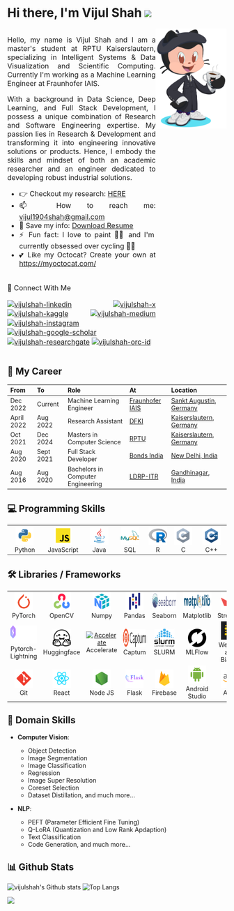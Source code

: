 <!-- ## Hi there 👋 -->

<h1 align="left">Hi there, I'm Vijul Shah <img
src="https://github.com/blackcater/blackcater/raw/main/images/Hi.gif" height="32" /></h1>

<div style="display: flex; align-items: flex-start;">
  <div style="flex: 1; font-size: 16px; text-align: justify;">
  
  Hello, my name is Vijul Shah and I am a master's student at RPTU Kaiserslautern, specializing in Intelligent Systems & Data Visualization and Scientific Computing.
  Currently I'm working as a Machine Learning Engineer at Fraunhofer IAIS.<br>

  With a background in Data Science, Deep Learning, and Full Stack Development, I possess a unique combination of Research and Software Engineering expertise. My passion lies in Research & Development and transforming it into engineering innovative solutions or products. Hence, I embody the skills and mindset of both an academic researcher and an engineer dedicated to developing robust industrial solutions.
  

  - 👉 Checkout my research: <a href="https://vijulshah.github.io/">HERE</a><br>
  - 📫 How to reach me: <a href="mailto:vijul1904shah@gmail.com">vijul1904shah@gmail.com</a><br>
  - 📝 Save my info: <a href="https://github.com/vijulshah/vijulshah/blob/main/media/Vijul_Resume.pdf">Download Resume</a><br>
  - ⚡ Fun fact: I love to paint 👨‍🎨 and I'm currently obsessed over cycling 🚴‍♂️<br>
  - 💕 Like my Octocat? Create your own at <a href="https://myoctocat.com/">https://myoctocat.com/</a><br><br>
  
  🔗 Connect With Me
  <p style="align: left">
    <a href="https://www.linkedin.com/in/vijul-shah-38a774168/" target="blank"><img align="center" src="https://raw.githubusercontent.com/rahuldkjain/github-profile-readme-generator/master/src/images/icons/Social/linked-in-alt.svg" alt="vijulshah-linkedin" height="25px" /></a>
    <a href="https://x.com/vijul_19" target="blank"><img align="center" src="https://raw.githubusercontent.com/rahuldkjain/github-profile-readme-generator/master/src/images/icons/Social/twitter.svg" alt="vijulshah-x" height="25px" /></a>
    <a href="https://www.kaggle.com/vijuls" target="blank"><img align="center" src="https://raw.githubusercontent.com/rahuldkjain/github-profile-readme-generator/master/src/images/icons/Social/kaggle.svg" alt="vijulshah-kaggle" height="25px" /></a>
    <a href="https://medium.com/@vijulshah" target="blank"><img align="center" src="https://raw.githubusercontent.com/rahuldkjain/github-profile-readme-generator/master/src/images/icons/Social/medium.svg" alt="vijulshah-medium" height="25px" /></a>
    <a href="/vijul_shah" target="blank"><img align="center" src="https://raw.githubusercontent.com/rahuldkjain/github-profile-readme-generator/master/src/images/icons/Social/instagram.svg" alt="vijulshah-instagram" height="25px" /></a>
    <a href="https://scholar.google.com/citations?user=-1r-QeMAAAAJ&hl" target="blank"><img align="center" src="https://raw.githubusercontent.com/rahuldkjain/github-profile-readme-generator/master/src/images/icons/Social/scholar-google.svg" alt="vijulshah-google-scholar" height="25px" /></a>
    <a href="https://www.researchgate.net/profile/Vijul-Shah-2" target="blank"><img align="center" src="https://raw.githubusercontent.com/rahuldkjain/github-profile-readme-generator/master/src/images/icons/Social/researchgate.svg" alt="vijulshah-researchgate" height="25px" /></a>
    <a href="https://orcid.org/0009-0008-5174-0793" target="blank"><img align="center" src="https://raw.githubusercontent.com/rahuldkjain/github-profile-readme-generator/master/src/images/icons/Social/orc-id.svg" alt="vijulshah-orc-id" height="25px" /></a>
  </p>
  
  </div>
  <img src="./media/octocat.png" style="flex: 0 0 auto; background-color: none;" height="230px"/>
</div>

<!-- <img align='right' src='https://octodex.github.com/images/hula_loop_octodex03.gif' width='200'> -->

## 💼 My Career
| From | To | Role | At | Location
|:------- |:--------|:----------------------------------------|:-----------------------------------------------------------------|:----------------|
| Dec 2022 | Current | Machine Learning Engineer |[Fraunhofer IAIS](https://www.iais.fraunhofer.de/) | [Sankt Augustin, Germany](https://g.co/kgs/hxXM6rx)
| April 2022 | Aug 2022 | Research Assistant |[DFKI](https://www.dfki.de/web/) | [Kaiserslautern, Germany](https://g.co/kgs/N6JHi2E)
| Oct 2021 | Dec 2024 | Masters in Computer Science |[RPTU](https://rptu.de/) | [Kaiserslautern, Germany](https://g.co/kgs/N6JHi2E)
| Aug 2020 | Sept 2021 | Full Stack Developer |[Bonds India](https://www.bondsindia.com/) | [New Delhi, India](https://g.co/kgs/kSk798v)
| Aug 2016 | Aug 2020 | Bachelors in Computer Engineering |[LDRP-ITR](https://www.ldrp.ac.in/) | [Gandhinagar, India](https://g.co/kgs/8gc6rHm)


## 💻 Programming Skills

<table>
  <tr>
    <td align="center" width="96">
      <a href="https://www.python.org" target="_blank">
        <img src="./media/python.svg" alt="Python" height="42px"/>
      </a>
      <br>Python
    </td>
    <td align="center" width="96">
      <a href="https://developer.mozilla.org/en-US/docs/Web/JavaScript" target="_blank">
        <img src="./media/javascript.svg" alt="JavaScript" height="42px"/>
      </a>
      <br>JavaScript
    </td>
    <td align="center" width="96">
      <a href="https://www.java.com" target="_blank">
        <img src="./media/java.svg" alt="Java" height="42px"/>
      </a>
      <br>Java
    </td>
    <td align="center" width="96">
      <a href="" target="_blank">
        <img src="./media/SQL.svg" alt="SQL" height="42px"/>
      </a>
      <br>SQL
    </td>
    <td align="center" width="96">
      <a href="" target="_blank">
        <img src="./media/R.svg" alt="R" height="42px"/>
      </a>
      <br>R
    </td>
    <td align="center" width="96">
      <a href="" target="_blank">
        <img src="./media/C.svg" alt="C" height="42px"/>
      </a>
      <br>C
    </td>
    <td align="center" width="96">
      <a href="" target="_blank">
        <img src="./media/C++.svg" alt="C++" height="42px"/>
      </a>
      <br>C++
    </td>
  </tr>
</table>

## 🛠️ Libraries / Frameworks

<table>
  <tr>
    <td align="center" width="96">
      <a href="https://pytorch.org/" target="_blank">
        <img src="./media/pytorch.svg" alt="pytorch" height="42px"/>
      </a>
      <br>PyTorch
    </td>
    <td align="center" width="96">
      <a href="" target="_blank">
        <img src="./media/opencv.svg" alt="OpenCV" height="42px"/>
      </a>
      <br>OpenCV
    </td>
    <td align="center" width="96">
      <a href="" target="_blank">
        <img src="./media/Numpy.svg" alt="Numpy" height="42px"/>
      </a>
      <br>Numpy
    </td>
    <td align="center" width="96">
      <a href="" target="_blank">
        <img src="./media/Pandas.svg" alt="Pandas" height="42px"/>
      </a>
      <br>Pandas
    </td>
    <td align="center" width="96">
      <a href="" target="_blank">
        <img src="./media/Seaborn.svg" alt="Seaborn" height="42px"/>
      </a>
      <br>Seaborn
    </td>
    <td align="center" width="96">
      <a href="" target="_blank">
        <img src="./media/Matplotlib.svg" alt="Matplotlib" height="42px"/>
      </a>
      <br>Matplotlib
    </td>
    <td align="center" width="96">
      <a href="" target="_blank">
        <img src="./media/Streamlit.svg" alt="Streamlit" height="42px"/>
      </a>
      <br>Streamlit
    </td>
  </tr>
  <tr>
    <td align="center" width="96">
      <a href="" target="_blank">
        <img src="./media/Pytorch-Lightning.svg" alt="Pytorch-Lightning" height="42px"/>
      </a>
      <br>Pytorch-Lightning
    </td>
    <td align="center" width="96">
      <a href="" target="_blank">
        <img src="./media/Huggingface.svg" alt="Huggingface" height="42px"/>
      </a>
      <br>Huggingface
    </td>
    <td align="center" width="96">
      <a href="" target="_blank">
        <img src="./media/Accelerate.svg" alt="Accelerate" height="42px"/>
      </a>
      <br>Accelerate
    </td>
    <td align="center" width="96">
      <a href="" target="_blank">
        <img src="./media/Captum.svg" alt="Captum" height="42px"/>
      </a>
      <br>Captum
    </td>
    <td align="center" width="96">
      <a href="" target="_blank">
        <img src="./media/SLURM.svg" alt="SLURM" height="42px"/>
      </a>
      <br>SLURM
    </td>
    <td align="center" width="96">
      <a href="" target="_blank">
        <img src="./media/MLFlow.svg" alt="MLFlow" height="42px"/>
      </a>
      <br>MLFlow
    </td>
    <td align="center" width="96">
      <a href="" target="_blank">
        <img src="./media/WnB.svg" alt="WnB" height="42px"/>
      </a>
      <br>Weights and Biases
    </td>
  </tr>
  <tr>
    <td align="center" width="96">
      <a href="https://git-scm.com/" target="_blank">
        <img src="./media/git-scm.svg" alt="git" height="42px"/>
      </a>
      <br>Git
    </td>
    <td align="center" width="96">
      <a href="https://reactjs.org/" target="_blank">
        <img src="./media/react.svg" alt="React" height="42px"/>
      </a>
      <br>React
    </td>
    <td align="center" width="96">
      <a href="https://nodejs.org" target="_blank">
        <img src="./media/node.svg" alt="Node.js" height="42px"/>
      </a>
      <br>Node JS
    </td>
    <td align="center" width="96">
      <a href="" target="_blank">
        <img src="./media/Flask.svg" alt="Flask" height="42px"/>
      </a>
      <br>Flask
    </td>
    <td align="center" width="96">
      <a href="https://firebase.google.com/" target="_blank">
        <img src="./media/firebase.svg" alt="firebase" height="42px"/>
      </a>
      <br>Firebase
    </td>
    <td align="center" width="96">
      <a href="https://developer.android.com" target="_blank">
        <img src="./media/android.svg" alt="Android" height="42px"/>
      </a>
      <br>Android Studio
    </td>
    <td align="center" width="96">
      <a href="" target="_blank">
        <img src="./media/aws.svg" alt="AWS" height="42px"/>
      </a>
      <br>AWS
    </td>
  </tr>
</table>

## 🏹 Domain Skills

- **Computer Vision**: 
  - Object Detection
  - Image Segmentation
  - Image Classification
  - Regression
  - Image Super Resolution
  - Coreset Selection
  - Dataset Distillation, and much more...

- **NLP**: 
  - PEFT (Parameter Efficient Fine Tuning)
  - Q-LoRA (Quantization and Low Rank Apdaption)
  - Text Classification
  - Code Generation, and much more...

##  📊 Github Stats

<!-- ![vijulshah's Github stats](https://bad-apple-github-readme.vercel.app/api?show_bg=1&username=vijulshah&show_icons=true) -->

![vijulshah's Github stats](https://github-readme-stats.vercel.app/api?username=vijulshah&show_icons=true)
![Top Langs](https://github-readme-stats.vercel.app/api/top-langs/?username=vijulshah&hide=TeX&layout=compact)

<img src="https://github-profile-trophy.vercel.app/?username=vijulshah">

<!--
Here are some ideas to get you started:

- 🔭 I’m currently working on ...
- 🌱 I’m currently learning ...
- 👯 I’m looking to collaborate on ...
- 🤔 I’m looking for help with ...
- 💬 Ask me about ...
- 📫 How to reach me: ...
- 😄 Pronouns: ...
- ⚡ Fun fact: ...
-->
